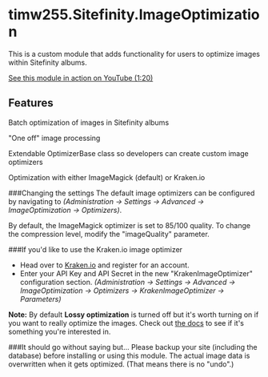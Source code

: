 # timw255.Sitefinity.ImageOptimization

This is a custom module that adds functionality for users to optimize images within Sitefinity albums.

[See this module in action on YouTube (1:20)](https://www.youtube.com/watch?v=jG3Vy_I58bs)

## Features

Batch optimization of images in Sitefinity albums

"One off" image processing

Extendable OptimizerBase class so developers can create custom image optimizers

Optimization with either ImageMagick (default) or Kraken.io

###Changing the settings
The default image optimizers can be configured by navigating to _(Administration -> Settings -> Advanced -> ImageOptimization -> Optimizers)_.

By default, the ImageMagick optimizer is set to 85/100 quality. To change the compression level, modify the "imageQuality" parameter.

###If you'd like to use the Kraken.io image optimizer
* Head over to [Kraken.io](https://kraken.io/) and register for an account.
* Enter your API Key and API Secret in the new "KrakenImageOptimizer" configuration section. _(Administration -> Settings -> Advanced -> ImageOptimization -> Optimizers -> KrakenImageOptimizer -> Parameters)_

**Note:** By default **Lossy optimization** is turned off but it's worth turning on if you want to really optimize the images. Check out [the docs](https://kraken.io/docs/lossy-optimization) to see if it's something you're interested in.

###It should go without saying but...
Please backup your site (including the database) before installing or using this module. The actual image data is overwritten when it gets optimized. (That means there is no "undo".)
